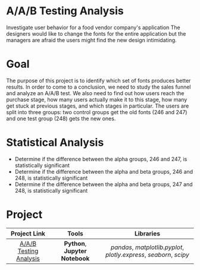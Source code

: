 # A/A/B Testing Analysis
Investigate user behavior for a food vendor company's application The designers would like to change the fonts for the entire application but the managers are afraid the users might find the new design intimidating.

# Goal
The purpose of this project is to identify which set of fonts produces better results. In order to come to a conclusion, we need to study the sales funnel and analyze an A/A/B test. We also need to find out how users reach the purchase stage, how many users actually make it to this stage, how many get stuck at previous stages, and which stages in particular. The users are split into three groups: two control groups get the old fonts (246 and 247) and one test group (248) gets the new ones.

# Statistical Analysis
- Determine if the difference between the alpha groups, 246 and 247, is statistically significant
- Determine if the difference between the alpha and beta groups, 246 and 248, is statistically significant
- Determine if the difference between the alpha and beta groups, 247 and 248, is statistically significant

# Project
| Project Link          | Tools                 | Libraries            |
|:----------------------:|:---------------------------:|:---------------------------:|
| [A/A/B Testing Analysis](aab_testing_analysis) | **Python**, **Jupyter Notebook** | *pandas*, *matplotlib.pyplot*, *plotly.express*, *seaborn*, *scipy* |
